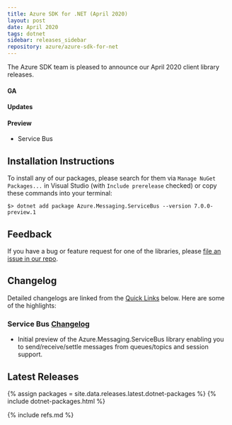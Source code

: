 ```yaml
---
title: Azure SDK for .NET (April 2020)
layout: post
date: April 2020
tags: dotnet
sidebar: releases_sidebar
repository: azure/azure-sdk-for-net
---
```


The Azure SDK team is pleased to announce our April 2020 client library releases.

#### GA

#### Updates

#### Preview

- Service Bus

## Installation Instructions

To install any of our packages, please search for them via `Manage NuGet Packages...` in Visual Studio (with `Include prerelease` checked) or copy these commands into your terminal:

    $> dotnet add package Azure.Messaging.ServiceBus --version 7.0.0-preview.1

## Feedback

If you have a bug or feature request for one of the libraries, please [file an issue in our repo](https://github.com/Azure/azure-sdk-for-net/issues/new/choose).

## Changelog

Detailed changelogs are linked from the [Quick Links](#quick-links) below. Here are some of the highlights:

### Service Bus [Changelog](https://github.com/Azure/azure-sdk-for-net/blob/master/sdk/servicebus/Azure.Messaging.ServiceBus/CHANGELOG.md)

- Initial preview of the Azure.Messaging.ServiceBus library enabling you to send/receive/settle messages from queues/topics and session support.

## Latest Releases

{% assign packages = site.data.releases.latest.dotnet-packages %}
{% include dotnet-packages.html %}

{% include refs.md %}
